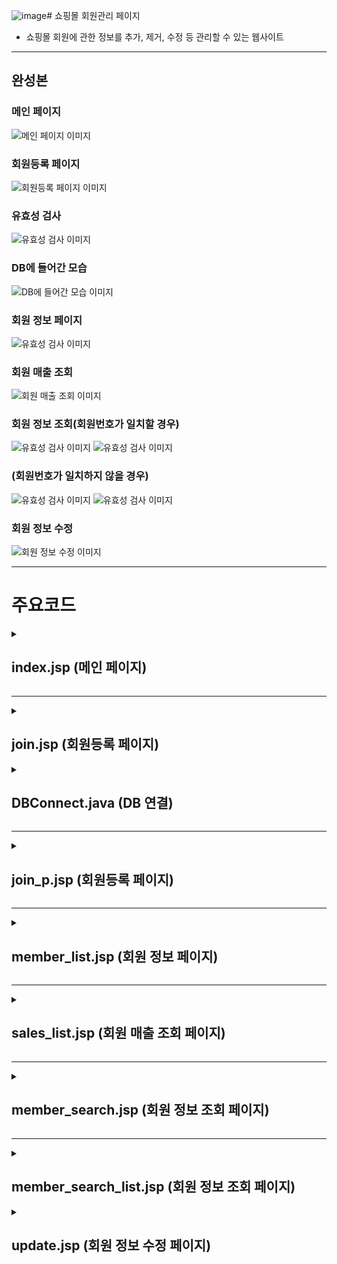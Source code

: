 ![image](https://github.com/user-attachments/assets/d9b740b4-e840-4de6-842a-c29263986c7b)# 쇼핑몰 회원관리 페이지
<ul>
 <li>쇼핑몰 회원에 관한 정보를 추가, 제거, 수정 등 관리할 수 있는 웹사이트</li>
</ul>

<hr>
<H2>완성본</H2>
<H3>메인 페이지</H3>
<img src="https://github.com/user-attachments/assets/5b2c830c-40aa-457c-b741-773e150033cf" alt="메인 페이지 이미지">
<H3>회원등록 페이지</H3>
<img src="https://github.com/user-attachments/assets/7714577e-34e9-49c0-8eab-df8e07a6001b" alt="회원등록 페이지 이미지">
<H3>유효성 검사</H3>
<img src="https://github.com/user-attachments/assets/e4d833c7-8a7c-438d-a441-ee8585109341" alt="유효성 검사 이미지">
<H3>DB에 들어간 모습</H3>
<img src="https://github.com/user-attachments/assets/253f39e7-bc82-473d-94db-04e93fa2920c" alt="DB에 들어간 모습 이미지">
<H3>회원 정보 페이지</H3>
<img src="https://github.com/user-attachments/assets/01fb70fe-edc0-449f-834d-40dfd5769d76" alt="유효성 검사 이미지">
<H3>회원 매출 조회</H3>
<img src="https://github.com/user-attachments/assets/7c811864-d3d2-4fe8-a4ed-c6ca9cc637fb" alt="회원 매출 조회 이미지">
<H3>회원 정보 조회(회원번호가 일치할 경우)</H3>
<img src="https://github.com/user-attachments/assets/25396fa1-772a-41c1-b59f-700965d6fea7" alt="유효성 검사 이미지">
<img src="https://github.com/user-attachments/assets/1f2a7ea0-2239-4f31-acbd-68e4b3cd4edd" alt="유효성 검사 이미지">
<H3>(회원번호가 일치하지 않을 경우)</H3>
<img src="https://github.com/user-attachments/assets/ad65994a-d82d-4bd2-a8c9-94c94f1d2b51" alt="유효성 검사 이미지">
<img src="https://github.com/user-attachments/assets/c4ec843b-becb-49ae-903c-dff7aa9fc1cf" alt="유효성 검사 이미지">
<H3>회원 정보 수정</H3>
<img src="https://github.com/user-attachments/assets/16802bbe-e420-4997-b270-952e2ba1ef2e" alt="회원 정보 수정 이미지">


<hr>

# 주요코드
<details><summary><H2>index.jsp (메인 페이지)</H2></summary>
<img src="https://github.com/user-attachments/assets/ad69a05a-16bd-46cd-badb-ca77bb9f9543" alt="유효성 검사 이미지">
 <ul>
    <li> 전체적인 사이트 틀</li>
    <li> 사이트에서 중복인 부분은 jsp:include 로 넣어준다.</li>
 </ul>
</details>


<hr>


<details><summary><H2>join.jsp (회원등록 페이지)</H2></summary>
<img src="https://github.com/user-attachments/assets/598db99c-1802-48b6-9896-6dcb1e96431f" alt="유효성 검사 이미지">
<img src="https://github.com/user-attachments/assets/66fe5e44-fb6a-4657-bb46-a7c1dc88e602" alt="유효성 검사 이미지">
<ul>
    <li>함수를 만들어서 입력창에 입력값이 없으면 입력되지 않은 창으로 이동시켜 준다.</li>
    <li>입력이 전부 되었으면 폼을 join_p.jsp로 전송한다.</li>
</ul>
<img src="https://github.com/user-attachments/assets/4f856b72-8e7b-47b9-8253-50abcd6e11cd" alt="유효성 검사 이미지">
<img src="https://github.com/user-attachments/assets/2e38ee38-e26f-473d-bf0a-2e50eebbc98e" alt="유효성 검사 이미지">
<ul>
 <li>회원가입을 하려는 사람의 회원번호를 정해주는 코드</li> 
 <li>DB에서 현재 존재하는 회원번호 + 1을 변수에 저장한 뒤, 회원번호 창에 출력한다.</li>
 <li>회원번호 창은 readonly로 읽을 수만 있게 만들어준다.</li>
</ul>
</details>
<details><summary><H2>DBConnect.java (DB 연결)</H2></summary>
<img src="https://github.com/user-attachments/assets/32c26442-9e5b-4535-bfb4-4c720278ddf2" alt="유효성 검사 이미지">
+ DB을 연결시켜주기 위해 필요한 코드
</details>

<hr>
<details><summary><H2>join_p.jsp (회원등록 페이지)</H2></summary>
<img src="https://github.com/user-attachments/assets/f7464ebb-d363-4492-8dcd-8b9d7e15402f" alt="유효성 검사 이미지">
<ul>
 <li>join.jsp에서 입력받은 값을 DB에 전달하는 코드</li> 
 <li>한글로 전송하기 위해 인코딩을 UTF-8로 바꿔준다.</li>
 <li>그 후 member_list.jsp로 이동시켜 준다.</li>
</ul> 
</details>
<hr>

<details><summary><H2>member_list.jsp (회원 정보 페이지)</H2></summary>
<img src="https://github.com/user-attachments/assets/5bfa249f-ac4c-40e9-b411-11a2313059a9" alt="유효성 검사 이미지">
<ul>
 <li>회원의 정보를 가져오는 코드</li> 
 <li>Case문을 활용하여 회원의 등급을 표시하였다</li>
</ul>

<img src="https://github.com/user-attachments/assets/8e609925-44e5-483d-9313-2c6ecfb2eff1" alt="유효성 검사 이미지">
<ul>
 <li>회원의 정보를 출력하는 코드</li> 
 <li>while문, rs.next()를 사용하여 rs에 들어있는 값이 없을 때 까지 출력하게 한다</li>
</ul>
</details>
<hr>
<details><summary><H2>sales_list.jsp (회원 매출 조회 페이지)</summary>
<img src="https://github.com/user-attachments/assets/af76f90c-3345-4605-be88-679077b509e4" alt="유효성 검사 이미지">

<ul>
 <li> 매출이 있는 회원 각각의 매출을 보여주는 코드</li> 
 <li>Case문을 활용하여 회원의 등급을 표시하였다</li>
 <li>member_tbl_02 테이블과 money_tbl_02 테이블을 조인하여 매출을 가져왔다</li> 
 <li>총액을 구하기 위해서 변수를 선언했다</li>
 <li>click_custno를 통하여 클릭한 회원번호를 update.jsp에 전송해준다</li>
</ul>

<img src="https://github.com/user-attachments/assets/85ae6c50-8d8e-4655-b76b-86aa47a57718" alt="유효성 검사 이미지">
  <ul>
 <li>회원의 정보와 매출, 총액을 출력해주는 코드</li> 
 <li>아까 선언해준 변수에 매출을 더해주는 방식으로 총액을 구해준다</li>
</ul>
</details>
<hr>
<details><summary><H2>member_search.jsp (회원 정보 조회 페이지)</summary>
<img src="https://github.com/user-attachments/assets/403a4d2f-976e-4bdb-88c9-60f91e4d0bd9" alt="유효성 검사 이미지">
<ul>
<li>회원번호 입력 창에 값이 존재하지 않을 시 입력 창으로 이동시켜 주는 함수</li>
</ul>

<img src="https://github.com/user-attachments/assets/92494179-a6f0-4e0b-a90c-d4676b8abd93" alt="유효성 검사 이미지">
<ul>
 <li>입력받은 값을 member_search_list.jsp로 전송한다</li>
</ul>
</details>
<hr>
<details><summary><H2>member_search_list.jsp (회원 정보 조회 페이지)</summary>
<img src="https://github.com/user-attachments/assets/3fd53140-2713-482b-a622-1a9ba48908f6" alt="유효성 검사 이미지">

 <ul>
  <li>사용자가 조회하려는 회원 정보를 조회한다</li>
 </ul>

<img src="https://github.com/user-attachments/assets/75761a88-3143-4db9-99f7-397d0c60eea7" alt="유효성 검사 이미지">
<ul>
 <li>if문, rs.next()를 사용하여 rs.next의 값이 True일 경우 (조회한 정보가 존재할 경우) 조회한 값 출력</li> 
 <li>False일 경우 (조회한 정보가 존재하지 않을 경우) 해당 회원이 존재하지 않다고 출력</li>
</ul>
</details>

<details><summary><H2>update.jsp (회원 정보 수정 페이지)</H2></summary>
<img src="https://github.com/user-attachments/assets/efae678c-f165-4119-a081-8cde583f0a45" alt="update.jsp 코드1">
<img src="https://github.com/user-attachments/assets/84990a2c-ec88-4dec-bf03-27798ed3560c" alt="update.jsp 코드2">
<img src="https://github.com/user-attachments/assets/c3c89d1e-ac35-4bd8-aa30-f32e466f67f4" alt="update.jsp 코드3">
<ul>
 <li>전송받은 회원번호의 정보를 조회한다</li>
 <li>조회한 정보를 입력창에 표시한 뒤, 수정을 눌렀을 경우 update_p.jsp로 이동시킨다</li>
 <li>삭제를 눌렀을 경우, 현재 회원번호를 delete.jsp로 전송 및 이동한다</li>
</ul>

<details><summary><H2>update_p.jsp (회원 정보 수정 페이지)</H2></summary>
<img src="https://github.com/user-attachments/assets/e3fbad7f-cdbc-4351-aa79-a3ddb00cdf95" alt="update_p.jsp 코드">
<ul>
 <li>update 문을 통해서 DB에 현재 회원정보를 수정한다.</li>
 <li>그 후 회원 정보 페이지로 돌아간다</li>
</ul>







